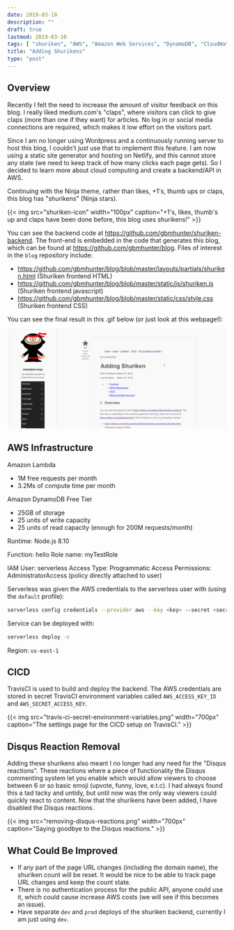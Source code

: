 ```yaml
---
date: 2019-03-10
description: ""
draft: true
lastmod: 2019-03-10
tags: [ "shuriken", "AWS", "Amazon Web Services", "DynamoDB", "CloudWatch", "Lambda functions", "upvote", "clap", "API", "rest" ]
title: "Adding Shurikens"
type: "post"
---
```


## Overview

Recently I felt the need to increase the amount of visitor feedback on this blog. I really liked medium.com's "claps", where visitors can click to give claps (more than one if they want) for articles. No log in or social media connections are required, which makes it low effort on the visitors part.

Since I am no longer using Wordpress and a continuously running server to host this blog, I couldn't just use that to implement this feature. I am now using a static site generator and hosting on Netlify, and this cannot store any state (we need to keep track of how many clicks each page gets). So I decided to learn more about cloud computing and create a backend/API in AWS.

Continuing with the Ninja theme, rather than likes, +1's, thumb ups or claps, this blog has "shurikens" (Ninja stars).

{{< img src="shuriken-icon" width="100px" caption="+1's, likes, thumb's up and claps have been done before, this blog uses shurikens!"  >}}

You can see the backend code at <https://github.com/gbmhunter/shuriken-backend>. The front-end is embedded in the code that generates this blog, which can be found at <https://github.com/gbmhunter/blog>. Files of interest in the `blog` repository include:

* <https://github.com/gbmhunter/blog/blob/master/layouts/partials/shuriken.html> (Shuriken frontend HTML)
* <https://github.com/gbmhunter/blog/blob/master/static/js/shuriken.js> (Shuriken frontend javascript)
* <https://github.com/gbmhunter/blog/blob/master/static/css/style.css> (Shuriken frontend CSS)

You can see the final result in this .gif below (or just look at this webpage!):

<img src="shuriken.gif" width="700" style="margin: auto;" />


## AWS Infrastructure

Amazon Lambda

* 1M free requests per month
* 3.2Ms of compute time per month

Amazon DynamoDB Free Tier

* 25GB of storage
* 25 units of write capacity
* 25 units of read capacity (enough for 200M requests/month)

Runtime: Node.js 8.10

Function: hello
Role name: myTestRole

IAM User: serverless
Access Type: Programmatic Access
Permissions: AdministratorAccess (policy directly attached to user)

Serverless was given the AWS credentials to the serverless user with (using the `default` profile):

```sh
serverless config credentials --provider aws --key <key> --secret <secret_key>
```

Service can be deployed with:

```sh
serverless deploy -v
```

Region: `us-east-1`

## CICD

TravisCI is used to build and deploy the backend. The AWS credentials are stored in secret TravisCI environment variables called `AWS_ACCESS_KEY_ID` and `AWS_SECRET_ACCESS_KEY`.

{{< img src="travis-ci-secret-environment-variables.png" width="700px" caption="The settings page for the CICD setup on TravisCI."  >}}

## Disqus Reaction Removal

Adding these shurikens also meant I no longer had any need for the "Disqus reactions". These reactions where a piece of functionality the Disqus commenting system let you enable which would allow viewers to choose between 6 or so basic emoji (upvote, funny, love, e.t.c). I had always found this a tad tacky and untidy, but until now was the only way viewers could quickly react to content. Now that the shurikens have been added, I have disabled the Disqus reactions.

{{< img src="removing-disqus-reactions.png" width="700px" caption="Saying goodbye to the Disqus reactions."  >}}

## What Could Be Improved

* If any part of the page URL changes (including the domain name), the shuriken count will be reset. It would be nice to be able to track page URL changes and keep the count state.
* There is no authentication process for the public API, anyone could use it, which could cause increase AWS costs (we will see if this becomes an issue).
* Have separate `dev` and `prod` deploys of the shuriken backend, currently I am just using `dev`.